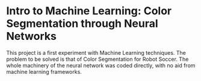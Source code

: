 # Intro to Machine Learning: Color Segmentation through Neural Networks

This project is a first experiment with Machine Learning techniques. The problem to be solved is that of Color Segmentation for Robot Soccer. The whole machinery of the neural network was coded directly, with no aid from machine learning frameworks. 